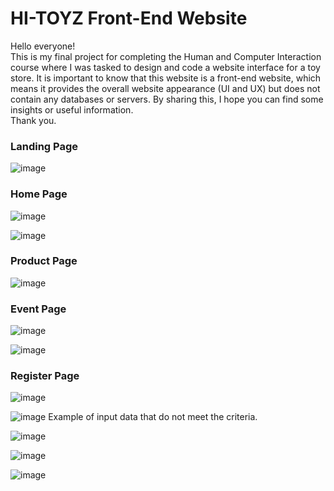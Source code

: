 # HI-TOYZ Front-End Website
Hello everyone! <br>
This is my final project for completing the Human and Computer Interaction course where I was tasked to design and code a website interface for a toy store. It is important to know that this website is a front-end website, which means it provides the overall website appearance (UI and UX) but does not contain any databases or servers. By sharing this, I hope you can find some insights or useful information. <br>
Thank you.

### Landing Page
![image](https://github.com/user-attachments/assets/e344897d-cae3-4484-955b-2dad1f40d5f0)

### Home Page
![image](https://github.com/user-attachments/assets/6a629f78-6394-43ff-a358-960b2d3ef065)

![image](https://github.com/user-attachments/assets/12ef8d50-c56d-4102-a3ee-051be564aca0)

### Product Page
![image](https://github.com/user-attachments/assets/7cc053fc-2024-4ee8-8784-787a451b7cf3)

### Event Page

![image](https://github.com/user-attachments/assets/f99c4791-495a-42e1-82c9-dd464b03132c)

![image](https://github.com/user-attachments/assets/306ab40d-de70-4b2b-83d2-e39445349baa)

### Register Page
![image](https://github.com/user-attachments/assets/a3b67add-8703-4354-879b-8a27ae37660e)

![image](https://github.com/user-attachments/assets/6204f576-60a0-4cb3-be6e-b552a2fb90aa)
Example of input data that do not meet the criteria.

![image](https://github.com/user-attachments/assets/8b8937e1-bda2-4c6d-810e-23d7637f9edf)

![image](https://github.com/user-attachments/assets/774f5db3-98db-4170-bae0-605e6a0387fc)

![image](https://github.com/user-attachments/assets/f71c4b2c-dad0-48aa-80f7-3f3d706db092)

